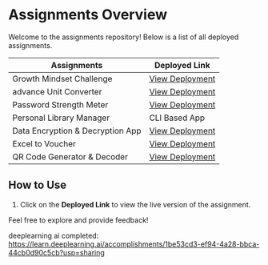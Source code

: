 # Assignments Overview

Welcome to the assignments repository! Below is a list of all deployed assignments.

| **Assignments**                     | **Deployed Link**                              |
|------------------------------------|-----------------------------------------------|
| Growth Mindset Challenge           | [View Deployment](https://growthmindsetappbyahemd.streamlit.app/) |
| advance Unit Converter                     | [View Deployment](https://unitconverterbyahmed.streamlit.app/)   |
| Password Strength Meter            | [View Deployment](https://passwordstrenghtmeterbyahmed.streamlit.app/) |
| Personal Library Manager           | CLI Based App |
| Data Encryption & Decryption App   | [View Deployment](https://dataencryptionappbyahmed.streamlit.app/) |
| Excel to Voucher                   | [View Deployment](https://ahmednoorani258-exceltovoucherconverter-tqxjryqgz3f8c5hg2ygjzq.streamlit.app/)  |
| QR Code Generator & Decoder        | [View Deployment](https://qrcodegeneratorbyahmednoorani258.streamlit.app/) |

## How to Use
1. Click on the **Deployed Link** to view the live version of the assignment.

Feel free to explore and provide feedback!

deeplearning ai completed: https://learn.deeplearning.ai/accomplishments/1be53cd3-ef94-4a28-bbca-44cb0d90c5cb?usp=sharing
